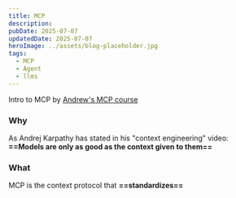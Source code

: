 ```yaml
---
title: MCP
description: 
pubDate: 2025-07-07
updatedDate: 2025-07-07
heroImage: ../assets/blog-placeholder.jpg
tags:
  - MCP
  - Agent
  - llms
---
```


Intro to MCP by [Andrew's MCP course](https://learn.deeplearning.ai/courses/mcp-build-rich-context-ai-apps-with-anthropic/lesson/fkbhh/introduction)


### Why

As Andrej Karpathy has stated in his "context engineering" video:
**==Models are only as good as the context given to them==**

### What

MCP is the context protocol that **==standardizes==** 